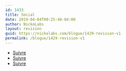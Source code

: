 ```yaml
---
id: 1433
title: Social
date: 2019-04-04T00:25:48-04:00
author: NickoLabs
layout: revision
guid: https://nickolabs.com/blogue/1429-revision-v1
permalink: /blogue/1429-revision-v1
---
```

<ul class="et_pb_module et_pb_social_media_follow et_pb_social_media_follow_111 clearfix et_pb_bg_layout_light  et_pb_text_align_center">
  <li
            class='et_pb_with_border et_pb_social_media_follow_network_367 et_pb_social_icon et_pb_social_network_link  et-social-facebook et_pb_social_media_follow_network_367'>
    <a
              href='https://www.facebook.com/NickoLabs/'
              class='icon et_pb_with_border'
              title='Follow on Facebook'
               target="_blank"><span
                class='et_pb_social_media_follow_network_name'
                aria-hidden='true'
                >Suivre</span></a>
  </li>
  <li
            class='et_pb_with_border et_pb_social_media_follow_network_368 et_pb_social_icon et_pb_social_network_link  et-social-linkedin et_pb_social_media_follow_network_368'>
    <a
              href='https://www.linkedin.com/in/nickolabs/'
              class='icon et_pb_with_border'
              title='Follow on LinkedIn'
               target="_blank"><span
                class='et_pb_social_media_follow_network_name'
                aria-hidden='true'
                >Suivre</span></a>
  </li>
  <li
            class='et_pb_with_border et_pb_social_media_follow_network_369 et_pb_social_icon et_pb_social_network_link  et-social-twitter et_pb_social_media_follow_network_369'>
    <a
              href='https://twitter.com/nickolabs'
              class='icon et_pb_with_border'
              title='Follow on Twitter'
               target="_blank"><span
                class='et_pb_social_media_follow_network_name'
                aria-hidden='true'
                >Suivre</span></a>
  </li>
</ul>

<!-- .et_pb_counters -->